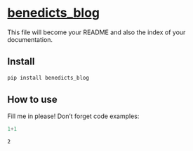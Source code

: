 # [benedicts_blog](https://github.com/bthek1/benedicts_blog.git)

<!-- WARNING: THIS FILE WAS AUTOGENERATED! DO NOT EDIT! -->

This file will become your README and also the index of your
documentation.

## Install

``` sh
pip install benedicts_blog
```

## How to use

Fill me in please! Don’t forget code examples:

``` python
1+1
```

    2
